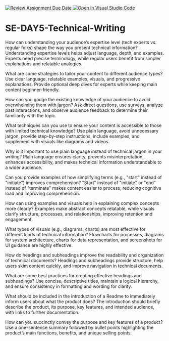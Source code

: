 [![Review Assignment Due Date](https://classroom.github.com/assets/deadline-readme-button-22041afd0340ce965d47ae6ef1cefeee28c7c493a6346c4f15d667ab976d596c.svg)](https://classroom.github.com/a/zsAR-pyY)
[![Open in Visual Studio Code](https://classroom.github.com/assets/open-in-vscode-2e0aaae1b6195c2367325f4f02e2d04e9abb55f0b24a779b69b11b9e10269abc.svg)](https://classroom.github.com/online_ide?assignment_repo_id=18468855&assignment_repo_type=AssignmentRepo)
# SE-DAY5-Technical-Writing
How can understanding your audience’s expertise level (tech experts vs. regular folks) shape the way you present technical information?
Understanding expertise levels helps adjust language, depth, and examples. Experts need precise terminology, while regular users benefit from simpler explanations and relatable analogies.

What are some strategies to tailor your content to different audience types?
Use clear language, relatable examples, visuals, and progressive explanations. Provide optional deep dives for experts while keeping main content beginner-friendly.

How can you gauge the existing knowledge of your audience to avoid overwhelming them with jargon?
Ask direct questions, use surveys, analyze past interactions, and observe audience feedback to determine their familiarity with the topic.

What techniques can you use to ensure your content is accessible to those with limited technical knowledge?
Use plain language, avoid unnecessary jargon, provide step-by-step instructions, include examples, and supplement with visuals like diagrams and videos.

Why is it important to use plain language instead of technical jargon in your writing?
Plain language ensures clarity, prevents misinterpretation, enhances accessibility, and makes technical information understandable to a wider audience.

Can you provide examples of how simplifying terms (e.g., "start" instead of "initiate") improves comprehension?
"Start" instead of "initiate" or "end" instead of "terminate" makes content easier to process, reducing cognitive load and improving comprehension.

How can using examples and visuals help in explaining complex concepts more clearly?
Examples make abstract concepts relatable, while visuals clarify structure, processes, and relationships, improving retention and engagement.

What types of visuals (e.g., diagrams, charts) are most effective for different kinds of technical information?
Flowcharts for processes, diagrams for system architecture, charts for data representation, and screenshots for UI guidance are highly effective.

How do headings and subheadings improve the readability and organization of technical documents?
Headings and subheadings provide structure, help users skim content quickly, and improve navigation in technical documents.

What are some best practices for creating effective headings and subheadings?
Use concise, descriptive titles, maintain a logical hierarchy, and ensure consistency in formatting and wording for clarity.

What should be included in the introduction of a Readme to immediately inform users about what the product does?
The introduction should briefly describe the product, its purpose, key features, and intended audience, with links to further documentation.

How can you succinctly convey the purpose and key features of a product?
Use a one-sentence summary followed by bullet points highlighting the product’s main functions, benefits, and unique selling points.
